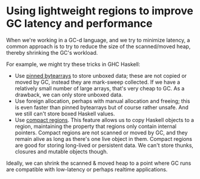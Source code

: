 
# Using lightweight regions to improve GC latency and performance

When we're working in a GC-d language, and we try to minimize latency, a common
approach is to try to reduce the size of the scanned/moved heap, thereby
shrinking the GC's workload.

For example, we might try these tricks in GHC Haskell:

- Use [pinned bytearrays](TODO) to store unboxed data; these are not copied or
  moved by GC, instead they are mark-sweep collected. If we have a relatively
  small number of large arrays, that's very cheap to GC. As a drawback, we can
  only store unboxed data.
- Use foreign allocation, perhaps with manual allocation and freeing; this is
  even faster than pinned bytearrays but of course rather unsafe.  And we still
  can't store boxed Haskell values.
- Use [compact regions](TODO). This feature allows us to copy Haskell objects to
  a region, maintaining the property that regions only contain internal
  pointers. Compact regions are not scanned or moved by GC, and they remain
  alive as long as there's one live object in them. Compact regions are good for
  storing long-lived or persistent data. We can't store thunks, closures and
  mutable objects though.

Ideally, we can shrink the scanned & moved heap to a point where GC runs are
compatible with low-latency or perhaps realtime applications.








<!-- # A design for combining garbage collection with memory regions -->

<!-- ## Introduction -->

<!-- Latency is a common reason for not using garbage collection. Instead, people -->
<!-- tend to use a mix of manual and region/lifetime memory management. Low-latency -->
<!-- GC is also a thing, but it adds complexity to the RTS implementation and -->
<!-- overheads to mutator execution, and it's difficult to get to the same overall -->
<!-- level of performance. -->

<!-- The root cause of latency issues is simply that the GC has too much work to do. -->
<!-- In this document I propose a system which lets programmers lighten GC workload, -->
<!-- by shrinking the size of the heap that's scanned and/or moved by GC. -->

<!-- It's inspired by **compact regions** in GHC: -->
<!-- http://ezyang.com/papers/ezyang15-cnf.pdf -->

<!-- The API of compact regions is mostly just two operations: creating a new region -->
<!-- and copying existing objects into them. -->

<!-- - Copying is deep, except for pointers that already point to the region; -->
<!--   then it's shallow. This ensures that there are only internal pointers in a -->
<!--   region. -->
<!-- - A region is kept alive as long as there is one live object in it. -->
<!-- - Regions are not scanned or moved by garbage collection. If GC finds a pointer -->
<!--   into the region, the region is kept alive but the pointer is not followed. -->
<!-- - Compact regions cannot contain mutable objects (including thunks) and -->
<!--   closures. -->

<!-- This has two main use cases. First, eliminating the GC cost of long-lived data. -->
<!-- Second, serialization: a compact region can be serialized as it is. We only need -->
<!-- to remember and store the original base address of the region, to be able to -->
<!-- relocate the region to a new address when we deserialize it. I am mostly -->
<!-- interested in the GC performance aspects here. -->

<!-- As to other region-based systems that I've seen, they don't add GC into the mix -->
<!-- or use it differently: -->

<!-- - In Rust, the lifetime system allows arenas and fine-grained object allocation, -->
<!--   but lifetimes are determined statically instead of by dynamic reachability. -->
<!-- - Likewise in MLKit, region lifetimes are inferred at compile time. We can use -->
<!--   [regions and GC at the same -->
<!--   time](https://dl.acm.org/doi/pdf/10.1145/512529.512547), but the GC scans -->
<!--   contents of regions all the same; the benefit of the setup is that region -->
<!--   freeing reclaims a large amount of memory that would otherwise become -->
<!--   collectible garbage. -->

<!-- **Short summary** of the design. -->

<!-- - We have a two-stage language with a simply typed object language and a -->
<!--   dependently typed metalanguage. -->
<!-- - Boxed object-level datatypes are parameterized by *locations*: a location is a -->
<!--   region or the general heap. Constructors of a type allocate into a specified -->
<!--   region. -->
<!-- - The object language supports creation of new regions and universal and -->
<!--   existential region quantification. -->
<!-- - A region is alive if it is itself reachable (regions can be passed as -->
<!--   arguments or stored in existentials) or any object in the region is reachable. -->
<!-- - We use tag-free GC where we generate GC code for each monomorphic datatype. -->
<!-- - Since the object language is monomorphic, types provide fairly precise -->
<!--   information about pointers that are possibly stored in values. -->
<!-- - The per-datatype GC logic exploits this information. For example: -->
<!--   - A value which lives in a region and contains pointers only to regions is -->
<!--     never scanned or moved, because the involved regions are already known to be -->
<!--     alive, purely by the fact that they appear in the *type*. -->
<!--   - A value which lives in a region but which may contain heap pointers or -->
<!--     existential regions, is scanned but not moved. -->
<!--   - A value which lives on the general heap is scanned and moved. -->











<!-- In the following I generally assume a copying precise GC as the basis, to be -->
<!-- extended with extra features. The main goal is to reduce the size of the scanned -->
<!-- heap to a point where stop-the-world collection is still compatible with -->
<!-- realtime applications. Hence, the GC should be generally optimized for -->
<!-- throughput and low mutator overheads. -->

<!-- ## 1. Untyped DAG of regions -->

<!-- The obvious limitation of compact regions is that they are compact. It would be -->
<!-- highly useful to have, say, two regions `A` and `B` such that `A` is compact and -->
<!-- `B` may contain pointers to itself and `A`. If `B` is dead, it gets freed by GC, -->
<!-- but `A` may be still alive. Let's have the following: -->

<!-- - Creating a new region is parameterized over a list of existing *parent -->
<!--   regions*. We say that the region is a *child* of all parents. -->
<!-- - A region `A` is alive if it contains a live object, or if one of its -->
<!--   transitive child regions is alive. -->
<!-- - Adding a heap object to a region `A` works like this: the object is deeply -->
<!--   copied, except for pointers to any transitive parent region of `A`, which are -->
<!--   shallowly copied. -->

<!-- Optionally, we may allow directly allocating objects into a region. This -->
<!-- would look like an extended syntax for algebraic data constructors: -->

<!-- ``` -->
<!--     data List a = Nil | Cons a (List a) -->

<!-- 	enum Bool = True | False -->

<!-- 	main = -->
<!-- 	  let r1 = newRegion [] -->
<!-- 	  let r2 = newRegion [r1] -->
<!-- 	  let foo = Cons@r1 True Nil@r1 -->
<!-- 	  let bar = Cons@r2 False foo -->
<!-- ``` -->
<!-- Here, `Bool` is an unboxed enum type, so there's no point in specifying -->
<!-- regions for its values. -->

<!-- Since a new region can be a child of any collection of existing regions, we get -->
<!-- a DAG (directed acyclic graph) of regions at runtime. -->

<!-- Regions are not indicated in types here, so programmers have to be mindful of -->
<!-- them. GHC's compact regions are the same in this respect. -->

<!-- ### 1.1 Implementation -->

<!-- The lack of region typing yields some runtime overhead. In short, adding or -->
<!-- allocating objects into a region has to dynamically check for pointers into -->
<!-- parent regions. -->

<!-- There are many ways to implement this. My idea for "idiomatic" usage is that -->
<!-- regions should be relatively few and region creation should be relatively rare. -->
<!-- Let's look at one concrete design. -->

<!-- First, about memory layouts: -->

<!-- - Every heap pointer uses a single tag bit to signal if it points to the GC-d heap -->
<!--   or a region. -->
<!-- - Each region has a unique integer id. The id-s get densely reassigned by -->
<!--   by GC at runtime. -->
<!-- - Regions are allocated in chunks of some power-of-2 size. Chunks are aligned on -->
<!--   their size. The start of each chunk contains some metadata including the -->
<!--   region id. -->
<!-- - For each heap object that's in a region and is smaller than the chunk size, we -->
<!--   can find the metadata by masking the address of the object. -->
<!-- - For larger objects like big arrays, we need to store an extra info pointer in -->
<!--   the object itself. -->
<!-- - A region at runtime is a pair of pointers, one pointing to beginning of the -->
<!--   free area and one to the end, in the current chunk. -->
<!-- - At the end of the chunk there is a bitarray indexed by region id-s. The bitarray -->
<!--   marks all the transitive parents of the current region. We call it the *parent set*. -->

<!-- Copying an object into a region: -->

<!-- - If the object is already stored in the region or a transitive parent of the -->
<!--   region, we copy shallowly, else deeply. We check this by looking up the region -->
<!--   id from the object metadata, and then looking up the id in the target region's -->
<!--   parent set. -->

<!-- Creating a new region: -->

<!-- - We get a new id by incrementing a global counter. -->
<!-- - We compute the region's parent set, allocate a chunk, copy metadata to the -->
<!--   start of the chunk and copy the parent set to the end of the chunk. -->

<!-- Garbage collection: -->

<!-- - We maintain a global list of regions or arrange regions into a linked list. -->
<!-- - We traverse the live heap starting from roots. If a heap object is in a region, -->
<!--   we mark its region in the global list as live, and also mark all of its transitive -->
<!--   parents as live. Otherwise we deeply copy the object. -->
<!-- - We free dead regions at the end of a GC run. Then, we reassign region id-s -->
<!--   consecutively for the live region. This requires recomputing all the parent -->
<!--   sets in region chunks, potentially shrinking them. We do this in-place, so the -->
<!--   shrinking of parent sets might leave behind unused space (a very small amount -->
<!--   of space, so we don't care). -->

<!-- Mutable references (like Haskell's `IORef`) pose some difficulty. The problem is -->
<!-- that we generally cannot deep copy mutable references, because that un-shares -->
<!-- mutable state. -->

<!-- - It always possible to *create* and initialize a new mutable reference that -->
<!--   lives in a region. When we initialize the reference, the initial value gets -->
<!--   added to the region as usual. -->

<!-- - We may allow adding mutable references to a region with the possibility of -->
<!--   runtime failure. If a mutable ref is already stored in the target region or -->
<!--   one of its parents, we're fine. -->

<!-- - Alternatively, we could implement a "write barrier", e.g. add written objects -->
<!--   to a "remembered set" for each region, and make GC traverse the remembered -->
<!--   objects of each live region. This could be convenient and fairly efficient -->
<!--   as longs as it's not overused. -->

<!-- ### 1.2 Discussion -->

<!-- I'm not super fond of the runtime overheads of this system. When adding objects -->
<!-- to regions and when running GC, we have to access region metadata for every -->
<!-- pointer. -->

<!-- To be clear, the compiler can optimize away a lot of runtime checks. E.g. when -->
<!-- adding `[1, 2, 3, 4, x, y]` as a linked list literal to a region, we can elide -->
<!-- the region check on all cons cells and all numerals, and we only need to check -->
<!-- `x` and `y` if they are dynamically passed values in the scope. -->

<!-- The system may not be much worse than GHC, where the info pointer of every -->
<!-- object is dereferenced during GC, and where pointers into compact regions are -->
<!-- detected at runtime. But I'd like to do better. -->

<!-- # 2. Typed DAG of regions -->

<!-- Let's remove almost all runtime overheads through typing. -->

<!-- All runtime data types which are dynamically allocated (i.e. not always stored -->
<!-- in registers and on the stack) have a *location* attached. -->

<!-- Locations are either `Hp : Loc` or `Reg r : Loc` where `r : Region`. -->
<!-- `Loc` and `Region` are both *kinds* in this system, i.e. they are not -->
<!-- first-class types. -->

<!-- Lists of unboxed `Int`-s are declared like this: -->
<!-- ``` -->
<!--     data List (l : Loc) := Nil | Cons Int (List l) -->
<!-- ``` -->
<!-- `Region` supports universal and existential quantification, so we can write -->
<!-- ``` -->
<!--     foo : {r r'} -> List (Reg r) -> List (Reg r') -->
<!--     foo ns = case ns of Nil       -> Nil -->
<!-- 	                    Cons n ns -> Cons (n + 100) (foo ns) -->
<!-- ``` -->
<!-- Here, type inference fills in the implicit location parameters of `Nil` and `Cons` occurrences. -->
<!-- We can also write `Nil {Reg r}` and `Cons {Reg r}` if we need to. -->

<!-- We can use some sugar. For one, we may default to `Hp` if regions are not -->
<!-- explicitly marked. -->

<!-- ``` -->
<!--     foo : List -> List -->
<!-- 	foo ns = case ns of Nil -> Nil -->
<!-- 	                    Cons n ns -> Cons (n + 100) (foo ns) -->
<!-- ``` -->
<!-- For another one, we may elide `Reg`: -->
<!-- ``` -->
<!--     foo : {r r'} -> List r -> List r' -->
<!--     foo ns = case ns of Nil       -> Nil -->
<!-- 	                    Cons n ns -> Cons (n + 100) (foo ns) -->
<!-- ``` -->

<!-- These examples are actually in the *runtime language*, but we also have a -->
<!-- *compile time* language fragment. We closely follow my [recent -->
<!-- paper](https://andraskovacs.github.io/pdfs/2ltt_icfp24.pdf). -->

<!-- - The object language *only* supports universals and existentials for -->
<!--   regions. There's no polymorphism for locations and types. -->
<!-- - The object language is polarized; it has value types (`ValTy`) and computation -->
<!--   types (`CompTy`). These are both sub-universes of `Ty`, i.e. we can "forget" -->
<!--   about polarity by casting a value or computation type to `Ty`. -->
<!-- - The metalanguage is dependently typed. Here we can abstract over anything and -->
<!--   write metaprograms which generate object code. -->

<!-- For instance, even though the runtime language has no support for polymorphism over locations, -->
<!-- we can write a `map` which is generic over types and locations: -->

<!-- ``` -->
<!--     data List (l : Loc) (A : ValTy) := Nil | Cons A (List l A) -->

<!--     map : {l l' : Loc}{A B : ValTy} -> (↑A -> ↑B) -> ↑(List l A) → ↑(List l' B) -->
<!-- 	map f as = <letrec go as := case as of Nil -> Nil -->
<!--                                            Cons a as -> Cons ~(f <a>) (go as); -->
<!--                 go ~as> -->
<!-- ``` -->
<!-- Or, with more sugar and stage inference: -->
<!-- ``` -->
<!--     data List l A := Nil | Cons A (List l A) -->

<!--     map : {l l'}{A B : ValTy} -> (A -> B) -> List l A -> List l' B -->
<!-- 	map f = letrec go as := case as of Nil       -> Nil -->
<!--                                        Cons a as -> Cons (f a) (go as) -->
<!--             go -->
<!-- ``` -->
<!-- This `map` may generate multiple different object-level functions when used. -->
<!-- For example, the previous region-polymorphic `foo` is recovered like this: -->
<!-- ``` -->
<!--     foo : {r r'} -> List r Int -> List r' Int -->
<!-- 	foo ns = map (λ n. n + 100) ns -->
<!-- ``` -->
<!-- Here we use stage inference and implicit `Reg`. The heap-allocated version: -->
<!-- ``` -->
<!--     foo : List Hp Int -> List Hp Int -->
<!-- 	foo ns = map (λ n. n + 100) ns -->
<!-- ``` -->
<!-- As we will see a bit later, the actual machine code has to be different for -->
<!-- the region-based and the heap-based function, hence the need for separate -->
<!-- object code. -->

<!-- **Region creation**: the `region` keyword brings a region name into -->
<!-- scope, much like a `let`-construct: -->

<!-- ``` -->
<!--     main : () -->
<!-- 	main := -->
<!-- 	  region r; -->
<!-- 	  region r'; -->
<!-- 	  let xs : List r Int  := [0, 1, 2, 3, 4, 5]; -->
<!-- 	  let ys : List r' Int := map (*10) xs; -->
<!-- 	  () -->
<!-- ``` -->
<!-- Here, since I gave `List r Int` as the first type, the list literal -->
<!-- gets elaborated to `Cons` cells in the `r` region. Afterwards, the -->
<!-- `List r' Int` similarly causes the location arguments of `map` to be -->
<!-- inferred. -->

<!-- We could use some sugar for setting the expected region of an expression: -->
<!-- ``` -->
<!--     main : () -->
<!-- 	main := -->
<!-- 	  region r; -->
<!-- 	  region r'; -->
<!-- 	  let xs := [0, 1, 2, 3, 4, 5] in r; -->
<!-- 	  let ys := map (*10) xs in r'; -->
<!-- 	  () -->
<!-- ``` -->
<!-- This is kinda similar to [interpretation scopes](https://coq.inria.fr/doc/V8.10.2/refman/user-extensions/syntax-extensions.html#scopes) in Coq. Of course, the exact syntax can be whatever we want. -->

<!-- **Copying into regions**. If we want to have a minimalistic foundation, we don't -->
<!-- add any primitive copying operation. Instead, we can define copying for each -->
<!-- object type. Copying lists: -->

<!-- ``` -->
<!--     copy : {l l'}{A : ValTy} -> List l A -> List l' A -->
<!-- 	copy as = letrec go = \case Nil       -> Nil -->
<!-- 	                            Cons a as -> Cons a (go as); -->
<!--               go as -->
<!-- ``` -->

<!-- However, we can't hope to copy **closures** in this way. Let's look at closures. -->

<!-- - There is a type former `Close : Loc -> CompTy -> ValTy`. For -->
<!--   example, I can write `Close Hp (Int -> Int -> Int)` for a heap-allocated -->
<!--   function closure. The `Int -> Int -> Int` is a computation type here. -->
<!-- - I can pack `t : A : CompTy` as `close t : Close l A`, and unpack `t : Close l -->
<!--   A` as `open t : A`. -->

<!-- Let's write an object-level `map` function (implemented by a single piece of -->
<!-- machine code) which takes a closure as argument: -->

<!-- ``` -->
<!--     map : {l l' l''} → Close l (Int -> Int) -> List l' Int -> List l'' Int -->
<!-- 	map f ns = case ns of Nil       -> Nil -->
<!-- 	                      Cons n ns -> Cons (open f n) (map f ns) -->
<!-- ``` -->
<!-- Recall that this `map` does *not* work on heap-allocated inputs. The `Hp` version -->
<!-- would be a separate object-level implementation. -->

<!-- A closure can capture regions just like any other free variable. This makes it possible -->
<!-- to have an "existential" region purely by closure capture. Here's a function which copies -->
<!-- a list into a "private" region, and returns a closure with indexes into the list: -->

<!-- ``` -->
<!--     privateRegion : List Hp Int -> Close Hp (Int -> Int) -->
<!-- 	privateRegion ns = -->
<!-- 	  region r; -->
<!-- 	  let ns' := copy ns in r; -->
<!-- 	  close (λ n. index n ns'); -->
<!-- ``` -->
<!-- This is somewhat convoluted, but it might be useful when we have a large list and -->
<!-- copying it over to a region causes the list to be not traversed or copied again by GC. -->

<!-- In a less convoluted way, we can just pack the list together with an existential region. -->

<!-- ``` -->
<!--     privateRegion : List Hp Int -> ∃ r. List r Int -->
<!-- 	privateRegion ns = region r; (r, copy ns in r); -->
<!-- ``` -->
<!-- The constructor for `∃` is written simply as a pairing. For elimination, it's a positive -->
<!-- `case` or pattern match: -->
<!-- ``` -->
<!--     map : (∃ r. List r Int) -> (∃ r. List r Int) -->
<!-- 	map (r, ns) := -->
<!-- 	  region r'; -->
<!-- 	  let go := \case Nil       -> Nil -->
<!-- 	                  Cons n ns -> Cons (n + 100) (go ns); -->
<!-- 	  (r', go ns) -->
<!-- ``` -->
<!-- We use ample type inference to figure out the regions in `go` from the -->
<!-- `(r', go ns)` expression. -->

<!-- So, back to copying closures! We need to generate at compile time the code that -->
<!-- copies a closure environment from one region to another. Closures may contain -->
<!-- captured existential regions, but otherwise the types of captures are statically -->
<!-- known. -->

<!-- For example -->


<!-- ------------------------------------------------------------ -->
